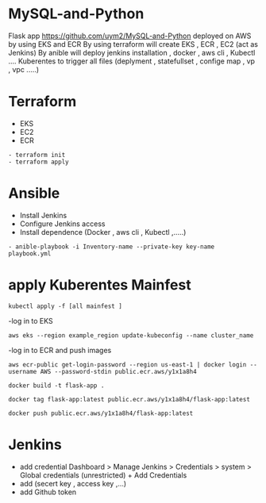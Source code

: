 # MySQL-and-Python
 Flask app https://github.com/uym2/MySQL-and-Python deployed on AWS by using EKS and ECR 
 By using terraform will create EKS , ECR , EC2 (act as Jenkins)
 By anible will deploy jenkins installation , docker , aws cli , Kubectl ....
 Kuberentes to trigger all files (deplyment , statefullset , confige map , vp , vpc .....)
 # Terraform
 - EKS 
 - EC2
 - ECR
```
- terraform init
- terraform apply
```
 # Ansible
 - Install Jenkins
 - Configure Jenkins access
 - Install dependence (Docker , aws cli , Kubectl ,.....)
 ```
- anible-playbook -i Inventory-name --private-key key-name playbook.yml

```
# apply Kuberentes Mainfest

 ```
kubectl apply -f [all mainfest ]

```

 
 -log in to EKS
 ```
aws eks --region example_region update-kubeconfig --name cluster_name

```
-log in to ECR and push images
 ```
 aws ecr-public get-login-password --region us-east-1 | docker login --username AWS --password-stdin public.ecr.aws/y1x1a8h4

```
 ```
docker build -t flask-app .

```

 ```
docker tag flask-app:latest public.ecr.aws/y1x1a8h4/flask-app:latest

```
 ```
docker push public.ecr.aws/y1x1a8h4/flask-app:latest

```


 
 # Jenkins 
 - add credential Dashboard > Manage Jenkins > Credentials > system > Global credentials (unrestricted) + Add Credentials 
 -  add (secert key , access key ,...)
 - add Github token 
 
 
